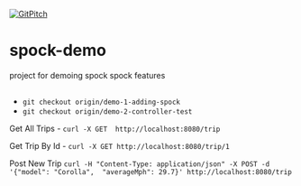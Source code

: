 [![GitPitch](https://gitpitch.com/assets/badge.svg)](https://gitpitch.com/ssheftel/spock-demo/master)

# spock-demo
project for demoing spock spock features

##

- `git checkout origin/demo-1-adding-spock`
- `git checkout origin/demo-2-controller-test`

Get All Trips - `curl -X GET  http://localhost:8080/trip`

Get Trip By Id - `curl -X GET http://localhost:8080/trip/1`

Post New Trip `curl -H "Content-Type: application/json" -X POST -d '{"model": "Corolla",  "averageMph": 29.7}' http://localhost:8080/trip`

